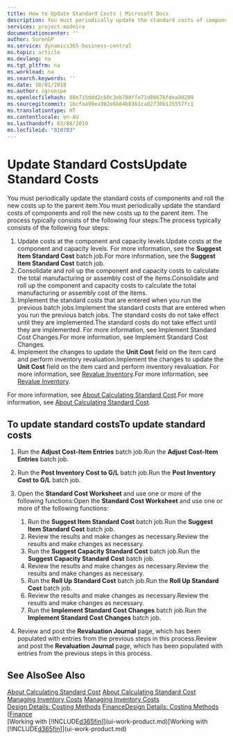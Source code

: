 ```yaml
---
title: How to Update Standard Costs | Microsoft Docs
description: You must periodically update the standard costs of components and roll the new costs up to the parent item.
services: project-madeira
documentationcenter: ''
author: SorenGP
ms.service: dynamics365-business-central
ms.topic: article
ms.devlang: na
ms.tgt_pltfrm: na
ms.workload: na
ms.search.keywords: ''
ms.date: 10/01/2018
ms.author: sgroespe
ms.openlocfilehash: 88e715ddd2c60c3eb780ffe71d80676fdea00209
ms.sourcegitcommit: 1bcfaa99ea302e6b84b8361ca02730b135557fc1
ms.translationtype: HT
ms.contentlocale: en-AU
ms.lasthandoff: 03/08/2019
ms.locfileid: "810783"
---
```

# <a name="update-standard-costs"></a><span data-ttu-id="98740-103">Update Standard Costs</span><span class="sxs-lookup"><span data-stu-id="98740-103">Update Standard Costs</span></span>
<span data-ttu-id="98740-104">You must periodically update the standard costs of components and roll the new costs up to the parent item.</span><span class="sxs-lookup"><span data-stu-id="98740-104">You must periodically update the standard costs of components and roll the new costs up to the parent item.</span></span> <span data-ttu-id="98740-105">The process typically consists of the following four steps:</span><span class="sxs-lookup"><span data-stu-id="98740-105">The process typically consists of the following four steps:</span></span>  

1.  <span data-ttu-id="98740-106">Update costs at the component and capacity levels.</span><span class="sxs-lookup"><span data-stu-id="98740-106">Update costs at the component and capacity levels.</span></span> <span data-ttu-id="98740-107">For more information, see the **Suggest Item Standard Cost** batch job.</span><span class="sxs-lookup"><span data-stu-id="98740-107">For more information, see the **Suggest Item Standard Cost** batch job.</span></span>  
2.  <span data-ttu-id="98740-108">Consolidate and roll up the component and capacity costs to calculate the total manufacturing or assembly cost of the items.</span><span class="sxs-lookup"><span data-stu-id="98740-108">Consolidate and roll up the component and capacity costs to calculate the total manufacturing or assembly cost of the items.</span></span>  
3.  <span data-ttu-id="98740-109">Implement the standard costs that are entered when you run the previous batch jobs.</span><span class="sxs-lookup"><span data-stu-id="98740-109">Implement the standard costs that are entered when you run the previous batch jobs.</span></span> <span data-ttu-id="98740-110">The standard costs do not take effect until they are implemented.</span><span class="sxs-lookup"><span data-stu-id="98740-110">The standard costs do not take effect until they are implemented.</span></span> <span data-ttu-id="98740-111">For more information, see Implement Standard Cost Changes.</span><span class="sxs-lookup"><span data-stu-id="98740-111">For more information, see Implement Standard Cost Changes.</span></span>  
4.  <span data-ttu-id="98740-112">Implement the changes to update the **Unit Cost** field on the item card and perform inventory revaluation.</span><span class="sxs-lookup"><span data-stu-id="98740-112">Implement the changes to update the **Unit Cost** field on the item card and perform inventory revaluation.</span></span> <span data-ttu-id="98740-113">For more information, see [Revalue Inventory](inventory-how-revalue-inventory.md).</span><span class="sxs-lookup"><span data-stu-id="98740-113">For more information, see [Revalue Inventory](inventory-how-revalue-inventory.md).</span></span>  

<span data-ttu-id="98740-114">For more information, see [About Calculating Standard Cost](finance-about-calculating-standard-cost.md).</span><span class="sxs-lookup"><span data-stu-id="98740-114">For more information, see [About Calculating Standard Cost](finance-about-calculating-standard-cost.md).</span></span>  
## <a name="to-update-standard-costs"></a><span data-ttu-id="98740-115">To update standard costs</span><span class="sxs-lookup"><span data-stu-id="98740-115">To update standard costs</span></span>  
1.  <span data-ttu-id="98740-116">Run the **Adjust Cost-Item Entries** batch job.</span><span class="sxs-lookup"><span data-stu-id="98740-116">Run the **Adjust Cost-Item Entries** batch job.</span></span>  
2.  <span data-ttu-id="98740-117">Run the **Post Inventory Cost to G/L** batch job.</span><span class="sxs-lookup"><span data-stu-id="98740-117">Run the **Post Inventory Cost to G/L** batch job.</span></span>  
3.  <span data-ttu-id="98740-118">Open the **Standard Cost Worksheet** and use one or more of the following functions:</span><span class="sxs-lookup"><span data-stu-id="98740-118">Open the **Standard Cost Worksheet** and use one or more of the following functions:</span></span>  

    1.  <span data-ttu-id="98740-119">Run the **Suggest Item Standard Cost** batch job.</span><span class="sxs-lookup"><span data-stu-id="98740-119">Run the **Suggest Item Standard Cost** batch job.</span></span>  
    2.  <span data-ttu-id="98740-120">Review the results and make changes as necessary.</span><span class="sxs-lookup"><span data-stu-id="98740-120">Review the results and make changes as necessary.</span></span>  
    3.  <span data-ttu-id="98740-121">Run the **Suggest Capacity Standard Cost** batch job.</span><span class="sxs-lookup"><span data-stu-id="98740-121">Run the **Suggest Capacity Standard Cost** batch job.</span></span>  
    4.  <span data-ttu-id="98740-122">Review the results and make changes as necessary.</span><span class="sxs-lookup"><span data-stu-id="98740-122">Review the results and make changes as necessary.</span></span>
    5. <span data-ttu-id="98740-123">Run the **Roll Up Standard Cost** batch job.</span><span class="sxs-lookup"><span data-stu-id="98740-123">Run the **Roll Up Standard Cost** batch job.</span></span>
    6.  <span data-ttu-id="98740-124">Review the results and make changes as necessary.</span><span class="sxs-lookup"><span data-stu-id="98740-124">Review the results and make changes as necessary.</span></span>
    7.  <span data-ttu-id="98740-125">Run the **Implement Standard Cost Changes** batch job.</span><span class="sxs-lookup"><span data-stu-id="98740-125">Run the **Implement Standard Cost Changes** batch job.</span></span>  
4.  <span data-ttu-id="98740-126">Review and post the **Revaluation Journal** page, which has been populated with entries from the previous steps in this process.</span><span class="sxs-lookup"><span data-stu-id="98740-126">Review and post the **Revaluation Journal** page, which has been populated with entries from the previous steps in this process.</span></span>  

## <a name="see-also"></a><span data-ttu-id="98740-127">See Also</span><span class="sxs-lookup"><span data-stu-id="98740-127">See Also</span></span>  
 <span data-ttu-id="98740-128">[About Calculating Standard Cost](finance-about-calculating-standard-cost.md) </span><span class="sxs-lookup"><span data-stu-id="98740-128">[About Calculating Standard Cost](finance-about-calculating-standard-cost.md) </span></span>  
 <span data-ttu-id="98740-129">[Managing Inventory Costs](finance-manage-inventory-costs.md) </span><span class="sxs-lookup"><span data-stu-id="98740-129">[Managing Inventory Costs](finance-manage-inventory-costs.md) </span></span>  
 <span data-ttu-id="98740-130">[Design Details: Costing Methods](design-details-costing-methods.md) [Finance](finance.md)</span><span class="sxs-lookup"><span data-stu-id="98740-130">[Design Details: Costing Methods](design-details-costing-methods.md) [[Finance](finance.md)</span></span>  
 <span data-ttu-id="98740-131">[Working with [!INCLUDE[d365fin](includes/d365fin_md.md)]](ui-work-product.md)</span><span class="sxs-lookup"><span data-stu-id="98740-131">[Working with [!INCLUDE[d365fin](includes/d365fin_md.md)]](ui-work-product.md)</span></span>  

